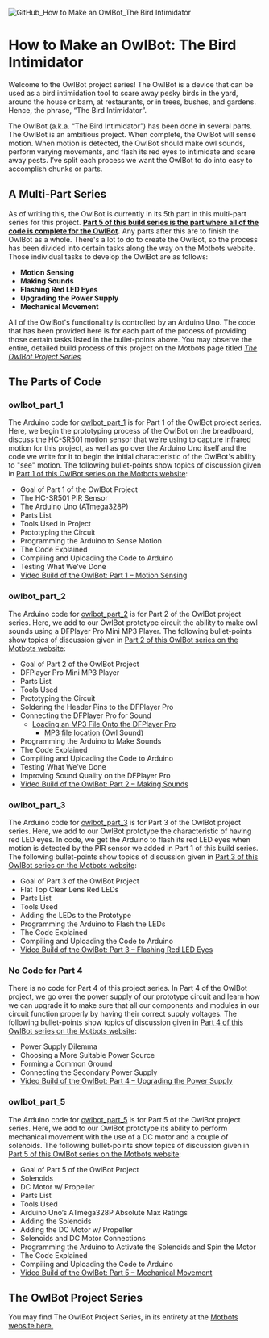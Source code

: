 ![GitHub_How to Make an OwlBot_The Bird Intimidator](https://github.com/user-attachments/assets/12b65bd0-b7c7-4c05-b714-d90b730b3096)

# How to Make an OwlBot: The Bird Intimidator

Welcome to the OwlBot project series! The OwlBot is a device that can be used as a bird intimidation tool to scare away pesky birds in the yard,
around the house or barn, at restaurants, or in trees, bushes, and gardens. Hence, the phrase, “The Bird Intimidator”.

The OwlBot (a.k.a. “The Bird Intimidator”) has been done in several parts. The OwlBot is an ambitious project. When complete, the OwlBot will sense motion. When motion is detected,
the OwlBot should make owl sounds, perform varying movements, and flash its red eyes to intimidate and scare away pests. I’ve split each process we want the OwlBot to do into easy to accomplish chunks or parts.

## A Multi-Part Series

As of writing this, the OwlBot is currently in its 5th part in this multi-part series for this project. <strong><ins>Part 5 of this build series is the part where all of the code is complete for the OwlBot</ins>.</strong> Any parts after this
are to finish the OwlBot as a whole. There's a lot to do to create the OwlBot, so the process has been divided into certain tasks along the way on the Motbots website. Those individual tasks to develop the OwlBot are as follows:

* <strong>Motion Sensing</strong>
* <strong>Making Sounds</strong>
* <strong>Flashing Red LED Eyes</strong>
* <strong>Upgrading the Power Supply</strong>
* <strong>Mechanical Movement</strong>

All of the OwlBot's functionality is controlled by an Arduino Uno. The code that has been provided here is for each part of the process of providing those certain tasks listed in the bullet-points above. You may observe
the entire, detailed build process of this project on the Motbots page titled <a href="https://motbots.com/the-owlbot-project/" rel="noopener noreferrer nofollow" target="_blank"><em>The OwlBot Project Series</em></a>.

## The Parts of Code

### owlbot_part_1

The Arduino code for <a href="https://github.com/Motbots/owlbot-remote/blob/main/owlbot_part_1/owlbot_part_1.ino" rel="noopener noreferrer nofollow" target="_blank">owlbot_part_1</a> is for Part 1 of the OwlBot project series.
Here, we begin the prototyping process of the OwlBot on the breadboard, discuss the HC-SR501 motion sensor that we're using to capture infrared motion for this project, as well as go over the Arduino Uno itself and the code
we write for it to begin the initial characteristic of the OwlBot's ability to "see" motion. The following bullet-points show topics of discussion given in 
<a href="https://motbots.com/owlbot-part-1-motion-sensing/" rel="noopener noreferrer nofollow" target="_blank">Part 1 of this OwlBot series on the Motbots website</a>:

* Goal of Part 1 of the OwlBot Project
* The HC-SR501 PIR Sensor
* The Arduino Uno (ATmega328P)
* Parts List
* Tools Used in Project
* Prototyping the Circuit
* Programming the Arduino to Sense Motion
* The Code Explained
* Compiling and Uploading the Code to Arduino
* Testing What We’ve Done
* <a href="https://youtu.be/bw8tSOb7NII?si=EdZKsQBFnZmqqt3q" rel="noopener noreferrer nofollow" target="_blank">Video Build of the OwlBot: Part 1 – Motion Sensing</a>

### owlbot_part_2

The Arduino code for <a href="https://github.com/Motbots/owlbot-remote/blob/main/owlbot_part_2/owlbot_part_2.ino" rel="noopener noreferrer nofollow" target="_blank">owlbot_part_2</a> is for Part 2 of the OwlBot project series.
Here, we add to our OwlBot prototype circuit the ability to make owl sounds using a DFPlayer Pro Mini MP3 Player. The following bullet-points show topics of discussion given in 
<a href="https://motbots.com/owlbot-part-2-making-sounds/" rel="noopener noreferrer nofollow" target="_blank">Part 2 of this OwlBot series on the Motbots website</a>:

* Goal of Part 2 of the OwlBot Project
* DFPlayer Pro Mini MP3 Player
* Parts List
* Tools Used
* Prototyping the Circuit
* Soldering the Header Pins to the DFPlayer Pro
* Connecting the DFPlayer Pro for Sound
    - <a href="https://motbots.com/owlbot-part-2-making-sounds/#Step_7_%E2%80%93_Loading_an_MP3_File_Onto_the_DFPlayer_Pro" rel="noopener noreferrer nofollow" target="_blank">Loading an MP3 File Onto the DFPlayer Pro</a>
      - <a href="https://freesound.org/people/CGEffex/sounds/92640/" rel="noopener noreferrer nofollow" target="_blank">MP3 file location</a> (Owl Sound)
* Programming the Arduino to Make Sounds
* The Code Explained
* Compiling and Uploading the Code to Arduino
* Testing What We’ve Done
* Improving Sound Quality on the DFPlayer Pro
* <a href="https://youtu.be/DLSxWn_sw-k?si=D45K4992JyC8iMPl" rel="noopener noreferrer nofollow" target="_blank">Video Build of the OwlBot: Part 2 – Making Sounds</a>

### owlbot_part_3

The Arduino code for <a href="https://github.com/Motbots/owlbot-remote/blob/main/owlbot_part-3/owlbot_part-3.ino" rel="noopener noreferrer nofollow" target="_blank">owlbot_part_3</a> is for Part 3 of the OwlBot project series.
Here, we add to our OwlBot prototype the characteristic of having red LED eyes. In code, we get the Arduino to flash its red LED eyes when motion is detected by the PIR sensor we added in Part 1 of this build series.
The following bullet-points show topics of discussion given in <a href="https://motbots.com/owlbot-part-3-flashing-red-led-eyes/" rel="noopener noreferrer nofollow" target="_blank">Part 3 of this OwlBot series on the Motbots website</a>:

* Goal of Part 3 of the OwlBot Project
* Flat Top Clear Lens Red LEDs
* Parts List
* Tools Used
* Adding the LEDs to the Prototype
* Programming the Arduino to Flash the LEDs
* The Code Explained
* Compiling and Uploading the Code to Arduino
*  <a href="https://youtu.be/7eB6UiLbll4?si=xMIFs4B75650DUFA" rel="noopener noreferrer nofollow" target="_blank">Video Build of the OwlBot: Part 3 – Flashing Red LED Eyes</a>

### No Code for Part 4

There is no code for Part 4 of this project series. In Part 4 of the OwlBot project, we go over the power supply of our prototype circuit and learn how we can upgrade it to make sure that all our components and modules in our
circuit function properly by having their correct supply voltages. The following bullet-points show topics of discussion given in
<a href="https://motbots.com/owlbot-part-4-upgrading-the-power-supply/" rel="noopener noreferrer nofollow" target="_blank">Part 4 of this OwlBot series on the Motbots website</a>:

* Power Supply Dilemma
* Choosing a More Suitable Power Source
* Forming a Common Ground
* Connecting the Secondary Power Supply
* <a href="https://youtu.be/7f1Q-0OhCE8?si=3w0HYCl59netleqQ" rel="noopener noreferrer nofollow" target="_blank">Video Build of the OwlBot: Part 4 – Upgrading the Power Supply</a>

### owlbot_part_5

The Arduino code for <a href="https://github.com/Motbots/owlbot-remote/blob/main/owlbot_part_5/owlbot_part_5.ino" rel="noopener noreferrer nofollow" target="_blank">owlbot_part_5</a> is for Part 5 of the OwlBot project series.
Here, we add to our OwlBot prototype its ability to perform mechanical movement with the use of a DC motor and a couple of solenoids. The following bullet-points show topics of discussion given in
<a href="https://motbots.com/owlbot-part-5-mechanical-movement/" rel="noopener noreferrer nofollow" target="_blank">Part 5 of this OwlBot series on the Motbots website</a>:

* Goal of Part 5 of the OwlBot Project
* Solenoids
* DC Motor w/ Propeller
* Parts List
* Tools Used
* Arduino Uno’s ATmega328P Absolute Max Ratings
* Adding the Solenoids
* Adding the DC Motor w/ Propeller
* Solenoids and DC Motor Connections
* Programming the Arduino to Activate the Solenoids and Spin the Motor
* The Code Explained
* Compiling and Uploading the Code to Arduino
* <a href="https://youtu.be/BIOF-xTXSRM?si=6nCQOtiWt_tYTOxd" rel="noopener noreferrer nofollow" target="_blank">Video Build of the OwlBot: Part 5 – Mechanical Movement</a>

## The OwlBot Project Series

You may find The OwlBot Project Series, in its entirety at the <a href="https://motbots.com/the-owlbot-project/" rel="noopener noreferrer nofollow" target="_blank">Motbots website here.
